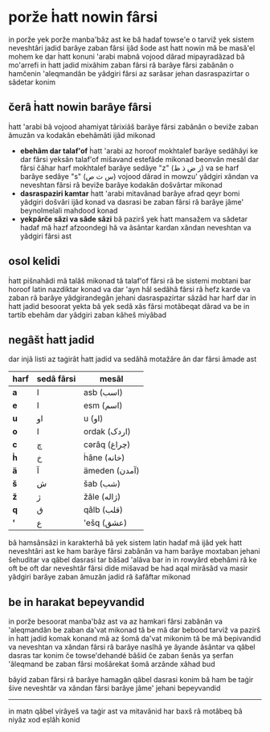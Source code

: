 # porže ḣatt nowin fârsi

in porže yek porže manba'bâz ast ke bâ hadaf towse'e o tarviž yek sistem neveshtâri jadid barâye zaban fârsi ijâd šode ast ḣatt nowin mâ be masâ'el mohem ke dar ḣatt konuni 'arabi mabnâ vojood dârad mipayradâzad bâ mo'arrefi in ḣatt jadid mixâhim zaban fârsi râ barâye fârsi zabânân o hamčenin 'aleqmandân be yâdgiri fârsi az sarâsar jehan dasraspazirtar o sâdetar konim

## čerâ ḣatt nowin barâye fârsi

ḣatt 'arabi bâ vojood ahamiyat târixiâš barâye fârsi zabânân o beviže zaban âmuzân va kodakân ebehâmâti ijâd mikonad

- **ebehâm dar talaf'of** ḣatt 'arabi az horoof mokhtalef barâye sedâhâyi ke dar fârsi yeksân talaf'of mišavand estefâde mikonad beonvân mesâl dar fârsi čâhar harf mokhtalef barâye sedâye "z" (ز ض ذ ظ) va se harf barâye sedâye "s" (س ث ص) vojood dârad in mowzu' yâdgiri xândan va neveshtan fârsi râ beviže barâye kodakân došvârtar mikonad
- **dasraspaziri kamtar** ḣatt 'arabi mitavânad barâye afrad qeyr bomi yâdgiri došvâri ijâd konad va dasrasi be zaban fârsi râ barâye jâme' beynolmelali mahdood konad
- **yekpârče sâzi va sâde sâzi** bâ pazirš yek ḣatt mansažem va sâdetar hadaf mâ ḣazf afzoondegi hâ va âsântar kardan xândan neveshtan va yâdgiri fârsi ast

## osol kelidi

ḣatt pišnahâdi mâ talâš mikonad tâ talaf'of fârsi râ be sistemi mobtani bar horoof latin nazdiktar konad va dar 'ayn hâl sedâhâ fârsi râ ḣefz karde va zaban râ barâye yâdgirandegân jehani dasraspazirtar sâzâd har harf dar in ḣatt jadid besoorat yekta bâ yek sedâ xâs fârsi motâbeqat dârad va be in tartib ebehâm dar yâdgiri zaban kâheš miyâbad

## negâšt ḣatt jadid

dar injâ listi az taġirât ḣatt jadid va sedâhâ motažâre ân dar fârsi âmade ast

| harf | sedâ fârsi | mesâl |
| ------ | ------------- | ------- |
| **a**  | ا             | asb (اسب) |
| **e**  | ا             | esm (اسم) |
| **u**  | او             | u (او) |
| **o**  | ا             | ordak (اردک) |
| **c**  | چ             | cərâq (چراغ) |
| **ḣ**  | خ             | ḣâne (خانه) |
| **ä**  | آ             | ämeden (آمدن) |
| **š**  | ش             | šab (شب) |
| **ž**  | ژ             | žâle (ژاله) |
| **q**  | ق             | qâlb (قلب) |
| **'**  | ع             | 'ešq (عشق) |

bâ hamsânsâzi in karakterhâ bâ yek sistem latin hadaf mâ ijâd yek ḣatt neveshtâri ast ke ham barâye fârsi zabânân va ham barâye moxtaban jehani šehuditar va qâbel dasrasi tar bâšad 'alâva bar in in rowyârd ebehâmi râ ke oft be oft dar neveshtâr fârsi dide mišavad be had aqal mirâsâd va masir yâdgiri barâye zaban âmuzân jadid râ šafâftar mikonad

## be in harakat bepeyvandid

in porže besoorat manba'bâz ast va az hamkari fârsi zabânân va 'aleqmandân be zaban da'vat mikonad tâ be mâ dar bebood tarviž va pazirš in ḣatt jadid komak konand mâ az šomâ da'vat mikonim tâ be mâ bepivandid va neveshtan va xândan fârsi râ barâye naslhâ ye âyande âsântar va qâbel dasras tar konim če towse'dehandé bâšid če zaban šenâs ya ṣerfan 'âleqmand be zaban fârsi mošârekat šomâ arzânde xâhad bud

bâyid zaban fârsi râ barâye hamagân qâbel dasrasi konim bâ ham be taġir šive neveshtâr va xândan fârsi barâye jâme' jehani bepeyvandid

---

in matn qâbel virâyeš va taġir ast va mitavânid har baxš râ motâbeq bâ niyâz xod eṣlâḣ konid
